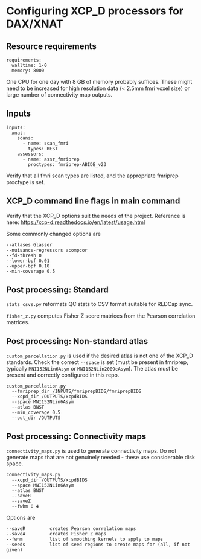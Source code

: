 # Configuring XCP_D processors for DAX/XNAT

## Resource requirements

    requirements:
      walltime: 1-0
      memory: 8000

One CPU for one day with 8 GB of memory probably suffices. These might need to be increased
for high resolution data (< 2.5mm fmri voxel size) or large number of connectivity map
outputs.


## Inputs

    inputs:
      xnat:  
        scans:
          - name: scan_fmri
            types: REST
        assessors:
          - name: assr_fmriprep
            proctypes: fmriprep-ABIDE_v23

Verify that all fmri scan types are listed, and the appropriate fmriprep proctype is
set.


## XCP_D command line flags in main command

Verify that the XCP_D options suit the needs of the project. Reference is here: https://xcp-d.readthedocs.io/en/latest/usage.html

Some commonly changed options are

    --atlases Glasser
    --nuisance-regressors acompcor
    --fd-thresh 0
    --lower-bpf 0.01
    --upper-bpf 0.10
    --min-coverage 0.5


## Post processing: Standard

`stats_csvs.py` reformats QC stats to CSV format suitable for REDCap sync.

`fisher_z.py` computes Fisher Z score matrices from the Pearson correlation matrices.


## Post processing: Non-standard atlas

`custom_parcellation.py` is used if the desired atlas is not one of the XCP_D standards.
Check the correct `--space` is set (must be present in fmriprep, typically `MNI152NLin6Asym`
or `MNI152NLin2009cAsym`). The atlas must be present and correctly configured in this repo.

    custom_parcellation.py
      --fmriprep_dir /INPUTS/fmriprepBIDS/fmriprepBIDS
      --xcpd_dir /OUTPUTS/xcpdBIDS
      --space MNI152NLin6Asym
      --atlas BNST
      --min_coverage 0.5
      --out_dir /OUTPUTS


## Post processing: Connectivity maps

`connectivity_maps.py` is used to generate connectivity maps. Do not generate maps that are
not genuinely needed - these use considerable disk space.

    connectivity_maps.py
      --xcpd_dir /OUTPUTS/xcpdBIDS
      --space MNI152NLin6Asym
      --atlas BNST
      --saveR
      --saveZ
      --fwhm 0 4

Options are

    --saveR         creates Pearson correlation maps
    --saveA         creates Fisher Z maps
    --fwhm          list of smoothing kernels to apply to maps
    --seeds         list of seed regions to create maps for (all, if not given)
